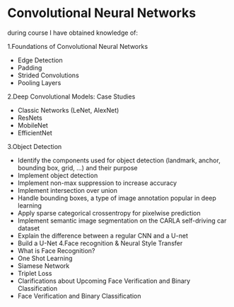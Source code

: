 # Convolutional Neural Networks

during course I have obtained knowledge of:

1.Foundations of Convolutional Neural Networks
  - Edge Detection
  - Padding
  - Strided Convolutions
  - Pooling Layers

2.Deep Convolutional Models: Case Studies
  - Classic Networks (LeNet, AlexNet)
  - ResNets
  - MobileNet
  - EfficientNet

3.Object Detection
   - Identify the components used for object detection (landmark, anchor, bounding box, grid, ...) and their purpose
   - Implement object detection
   - Implement non-max suppression to increase accuracy
   - Implement intersection over union
   - Handle bounding boxes, a type of image annotation popular in deep learning
   - Apply sparse categorical crossentropy for pixelwise prediction
   - Implement semantic image segmentation on the CARLA self-driving car dataset
   - Explain the difference between a regular CNN and a U-net
   - Build a U-Net
4.Face recognition & Neural Style Transfer
   - What is Face Recognition?
   - One Shot Learning
   - Siamese Network
   - Triplet Loss
   - Clarifications about Upcoming Face Verification and Binary Classification  
   - Face Verification and Binary Classification


